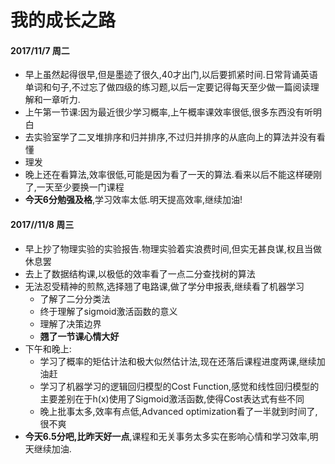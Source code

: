 # 我的成长之路

#### 2017/11/7  周二

* 早上虽然起得很早,但是墨迹了很久,40才出门,以后要抓紧时间.日常背诵英语单词和句子,不过忘了做四级的练习题,以后一定要记得每天至少做一篇阅读理解和一章听力.
* 上午第一节课:因为最近很少学习概率,上午概率课效率很低,很多东西没有听明白
* 去实验室学了二叉堆排序和归并排序,不过归并排序的从底向上的算法并没有看懂
* 理发
* 晚上还在看算法,效率很低,可能是因为看了一天的算法.看来以后不能这样硬刚了,一天至少要换一门课程
* **今天6分勉强及格**,学习效率太低.明天提高效率,继续加油!

#### 2017//11/8 周三

* 早上抄了物理实验的实验报告.物理实验着实浪费时间,但实无甚良谋,权且当做休息罢
* 去上了数据结构课,以极低的效率看了一点二分查找树的算法
* 无法忍受精神的煎熬,选择翘了电路课,做了学分申报表,继续看了机器学习
    * 了解了二分分类法
    * 终于理解了sigmoid激活函数的意义
    * 理解了决策边界
    * **翘了一节课心情大好**
* 下午和晚上:
    * 学习了概率的矩估计法和极大似然估计法,现在还落后课程进度两课,继续加油赶
    * 学习了机器学习的逻辑回归模型的Cost Function,感觉和线性回归模型的主要差别在于h(x)使用了Sigmoid激活函数,使得Cost表达式有些不同
    * 晚上批事太多,效率有点低,Advanced optimization看了一半就到时间了,很不爽
* **今天6.5分吧,比昨天好一点**,课程和无关事务太多实在影响心情和学习效率,明天继续加油.